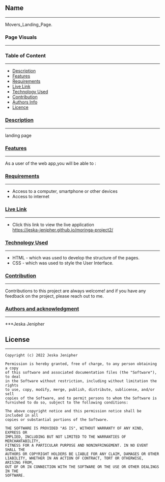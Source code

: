 ## Name
***
Movers_Landing_Page.

### Page Visuals
***

### Table of Content
***
- [Description](#description)
- [Features](#features)
- [Requirements](#requirements)
- [Live Link](#live-link)
- [Technology Used](#technology-used)
- [Contribution](#contribution)
- [Authors Info](#authors-info)
- [Licence](#licence)

### [Description](#description)
***
landing page

### [Features](#features)
***
As a user of the web app,you will be able to :

###  [Requirements](#requirements)
***
* Access to  a computer, smartphone or other devices
* Access to internet




### [Live Link](#liv-link)
***
- Click this link to view the live application <br>
https://jeska-jenipher.github.io/moringa-project2/

### [Technology Used](#technology-used)
***
* HTML - which was used to develop the structure of the pages.
* CSS - which was used to style the User Interface.

### [Contribution](#contribution)
***
Contributions to this project are always welcome! and if you have any feedback on the project, please reach out to me.

### [Authors and acknowledgment](#authors-info)
***
***Jeska Jenipher

## License
***
```
Copyright (c) 2022 Jeska Jenipher

Permission is hereby granted, free of charge, to any person obtaining a copy
of this software and associated documentation files (the "Software"), to deal
in the Software without restriction, including without limitation the rights
to use, copy, modify, merge, publish, distribute, sublicense, and/or sell
copies of the Software, and to permit persons to whom the Software is
furnished to do so, subject to the following conditions:

The above copyright notice and this permission notice shall be included in all
copies or substantial portions of the Software.

THE SOFTWARE IS PROVIDED "AS IS", WITHOUT WARRANTY OF ANY KIND, EXPRESS OR
IMPLIED, INCLUDING BUT NOT LIMITED TO THE WARRANTIES OF MERCHANTABILITY,
FITNESS FOR A PARTICULAR PURPOSE AND NONINFRINGEMENT. IN NO EVENT SHALL THE
AUTHORS OR COPYRIGHT HOLDERS BE LIABLE FOR ANY CLAIM, DAMAGES OR OTHER
LIABILITY, WHETHER IN AN ACTION OF CONTRACT, TORT OR OTHERWISE, ARISING FROM,
OUT OF OR IN CONNECTION WITH THE SOFTWARE OR THE USE OR OTHER DEALINGS IN THE
SOFTWARE.
```

